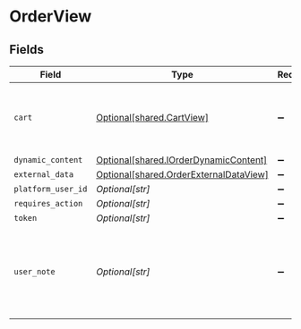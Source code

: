 # OrderView


## Fields

| Field                                                                                  | Type                                                                                   | Required                                                                               | Description                                                                            |
| -------------------------------------------------------------------------------------- | -------------------------------------------------------------------------------------- | -------------------------------------------------------------------------------------- | -------------------------------------------------------------------------------------- |
| `cart`                                                                                 | [Optional[shared.CartView]](../../models/shared/cartview.md)                           | :heavy_minus_sign:                                                                     | This is the cart object returned in a successful response.                             |
| `dynamic_content`                                                                      | [Optional[shared.IOrderDynamicContent]](../../models/shared/iorderdynamiccontent.md)   | :heavy_minus_sign:                                                                     | N/A                                                                                    |
| `external_data`                                                                        | [Optional[shared.OrderExternalDataView]](../../models/shared/orderexternaldataview.md) | :heavy_minus_sign:                                                                     | N/A                                                                                    |
| `platform_user_id`                                                                     | *Optional[str]*                                                                        | :heavy_minus_sign:                                                                     | N/A                                                                                    |
| `requires_action`                                                                      | *Optional[str]*                                                                        | :heavy_minus_sign:                                                                     | N/A                                                                                    |
| `token`                                                                                | *Optional[str]*                                                                        | :heavy_minus_sign:                                                                     | N/A                                                                                    |
| `user_note`                                                                            | *Optional[str]*                                                                        | :heavy_minus_sign:                                                                     | Used by shoppers to make extra requests or provide details for gift messages.          |